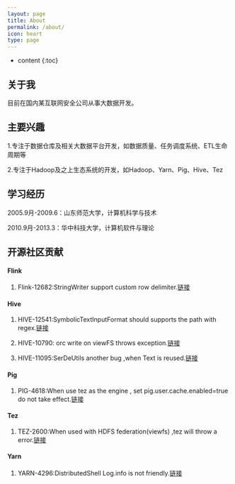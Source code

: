 ```yaml
---
layout: page
title: About
permalink: /about/
icon: heart
type: page
---
```


* content
{:toc}

## 关于我


目前在国内某互联网安全公司从事大数据开发。


## 主要兴趣


1.专注于数据仓库及相关大数据平台开发，如数据质量、任务调度系统、ETL生命周期等

2.专注于Hadoop及之上生态系统的开发，如Hadoop、Yarn、Pig、Hive、Tez

## 学习经历


2005.9月-2009.6：山东师范大学，计算机科学与技术

2010.9月-2013.3：华中科技大学，计算机软件与理论

## 开源社区贡献

#### Flink

 1. Flink-12682:StringWriter support custom row delimiter.[链接](https://issues.apache.org/jira/browse/FLINK-12682)



#### Hive

 1. HIVE-12541:SymbolicTextInputFormat should supports the path with regex.[链接](https://issues.apache.org/jira/browse/HIVE-12541)

 2. HIVE-10790: orc write on viewFS throws exception.[链接](https://issues.apache.org/jira/browse/HIVE-10790)

 3. HIVE-11095:SerDeUtils another bug ,when Text is reused.[链接](https://issues.apache.org/jira/browse/HIVE-11095)

#### Pig

 1. PIG-4618:When use tez as the engine , set pig.user.cache.enabled=true do not take effect.[链接](https://issues.apache.org/jira/browse/PIG-4618)
 


#### Tez

 1. TEZ-2600:When used with HDFS federation(viewfs) ,tez will throw a error.[链接](https://issues.apache.org/jira/browse/TEZ-2600)
 


#### Yarn

 1. YARN-4296:DistributedShell Log.info is not friendly.[链接](https://issues.apache.org/jira/browse/YARN-4296)

 


